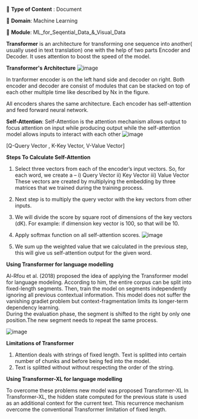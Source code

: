 🔴 **Type of Content** : Document

🔴 **Domain**: Machine Learning

🔴 **Module**: ML_for_Seqential_Data_&_Visual_Data

**Transformer** is an architecture for transforming one sequence into another( usually used in text translation) one with the help of two parts Encoder and Decoder. It uses attention to boost the speed of the model.

**Transformer's Architecture**
![image](https://user-images.githubusercontent.com/46518960/141668834-992b3add-aca7-4151-891d-3134893970b7.png)

In tranformer encoder is on the left hand side and decoder on right. Both encoder and decoder are consist of modules that can be stacked on top of each other multiple time like described by Nx in the figure.

All encoders shares the same architecture. Each encoder has self-attention and feed forward neural network.

**Self-Attention**: Self-Attention is the attention mechanism allows output to focus attention on input while producing output while the self-attention model allows inputs to interact with each other
![image](https://user-images.githubusercontent.com/46518960/141669078-989e2027-8a3d-4875-a7b6-cc3251fdae2d.png)

[Q-Query Vector , K-Key Vector, V-Value Vector]

**Steps To Calculate Self-Attention**

1.	Select three vectors from each of the encoder’s input vectors.
So, for each word, we create a –
i) Query Vector ii) Key Vector iii) Value Vector
These vectors are created by multiplying the embedding by three matrices that we trained during the training process.

2. Next step is to multiply the query vector with the key vectors from other inputs.
 
3. We will divide the score by square root of dimensions of the key vectors (dK).
For example: if dimension key vector is 100, so that will be 10.

4. Apply softmax function on all self-attention scores.
![image](https://user-images.githubusercontent.com/46518960/141669054-d93cfc55-ba82-4a86-8d05-50ef1e929b0b.png)

5. We sum up the weighted value that we calculated in the previous step, this will give us self-attention output for the given word.



**Using Transformer for language modelling**

Al-Rfou et al. (2018) proposed the idea of applying the Transformer model for language modeling. According to him, the entire corpus can be split into fixed-length segments. Then, train the model on segments independently ignoring all  previous contextual information. This model does not suffer the vanishing gradiet problem but context-fragmentation limits its longer-term dependency learning.  
During the evaluation phase, the segment is shifted to the right by only one position.The new segment needs to repeat the same process.

![image](https://user-images.githubusercontent.com/46518960/141615449-df9cfd56-6837-43b4-a446-9e57daf1e347.png)

**Limitations of Transformer**

1.	Attention deals with strings of fixed length. Text is splitted into certain number of chunks and before being fed into the model.
2.	Text is splitted without without respecting the order of the string.

**Using Transformer-XL for language modelling**

To overcome these problems new model was proposed Transformer-XL
In Transformer-XL, the hidden state computed for the previous state is used as an additional context for the current text. This recurrence mechanism overcome the conventional Transformer limitation of fixed length.
